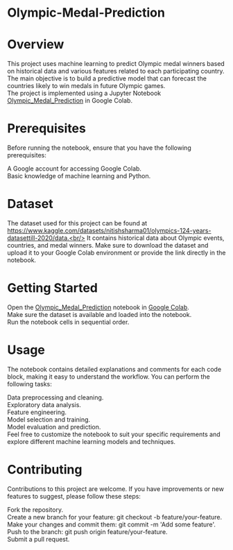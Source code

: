 # Olympic-Medal-Prediction
# Overview
This project uses machine learning to predict Olympic medal winners based on historical data and various features related to each participating country. The main objective is to build a predictive model that can forecast the countries likely to win medals in future Olympic games.
<br/>
The project is implemented using a Jupyter Notebook [Olympic_Medal_Prediction](https://github.com/Sais-27/Olympic-Medal-Prediction/blob/main/MLProject.ipynb) in Google Colab.

# Prerequisites
Before running the notebook, ensure that you have the following prerequisites:<br/>

A Google account for accessing Google Colab.<br/>
Basic knowledge of machine learning and Python.<br/>
# Dataset
The dataset used for this project can be found at https://www.kaggle.com/datasets/nitishsharma01/olympics-124-years-datasettill-2020/data.<br/> It contains historical data about Olympic events, countries, and medal winners. Make sure to download the dataset and upload it to your Google Colab environment or provide the link directly in the notebook.

# Getting Started
Open the [Olympic_Medal_Prediction](https://github.com/Sais-27/Olympic-Medal-Prediction/blob/main/MLProject.ipynb) notebook in [Google Colab](https://colab.research.google.com/).<br/>
Make sure the dataset is available and loaded into the notebook.<br/>
Run the notebook cells in sequential order.<br/>

# Usage
The notebook contains detailed explanations and comments for each code block, making it easy to understand the workflow. You can perform the following tasks:

Data preprocessing and cleaning.<br/>
Exploratory data analysis.<br/>
Feature engineering.<br/>
Model selection and training.<br/>
Model evaluation and prediction.<br/>
Feel free to customize the notebook to suit your specific requirements and explore different machine learning models and techniques.

# Contributing
Contributions to this project are welcome. If you have improvements or new features to suggest, please follow these steps:

Fork the repository.<br/>
Create a new branch for your feature: git checkout -b feature/your-feature.<br/>
Make your changes and commit them: git commit -m 'Add some feature'.<br/>
Push to the branch: git push origin feature/your-feature.<br/>
Submit a pull request.<br/>



